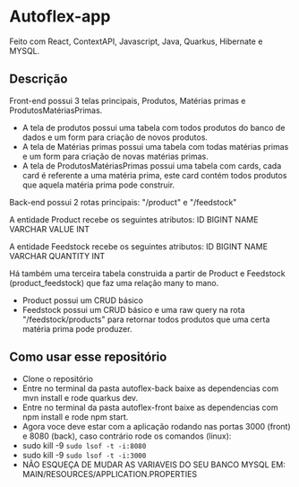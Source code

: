 # Autoflex-app
Feito com React, ContextAPI, Javascript, Java, Quarkus, Hibernate e MYSQL.

## Descrição

Front-end possui 3 telas principais, Produtos, Matérias primas e ProdutosMatériasPrimas.

- A tela de produtos possui uma tabela com todos produtos do banco de dados e um form para criação de novos produtos.
- A tela de Matérias primas possui uma tabela com todas matérias primas e um form para criação de novas matérias primas.
- A tela de ProdutosMatériasPrimas possui uma tabela com cards, cada card é referente a uma matéria prima, este card contém todos produtos que aquela matéria prima pode construir.

Back-end possui 2 rotas principais: "/product" e "/feedstock"

A entidade Product recebe os seguintes atributos:
  ID BIGINT
  NAME VARCHAR
  VALUE INT
  
A entidade Feedstock recebe os seguintes atributos:
  ID BIGINT
  NAME VARCHAR
  QUANTITY INT
  
Há também uma terceira tabela construida a partir de Product e Feedstock (product_feedstock) que faz uma relação many to mano.

- Product possui um CRUD básico
- Feedstock possui um CRUD básico e uma raw query na rota "/feedstock/products" para retornar todos produtos que uma certa matéria prima pode produzer.

## Como usar esse repositório
- Clone o repositório
- Entre no terminal da pasta autoflex-back baixe as dependencias com mvn install e rode quarkus dev.
- Entre no terminal da pasta autoflex-front baixe as dependencias com npm install e rode npm start.
- Agora voce deve estar com a aplicação rodando nas portas 3000 (front) e 8080 (back), caso contrário rode os comandos (linux):
- sudo kill -9 `sudo lsof -t -i:8080`
- sudo kill -9 `sudo lsof -t -i:3000`
- NÃO ESQUEÇA DE MUDAR AS VARIAVEIS DO SEU BANCO MYSQL EM: MAIN/RESOURCES/APPLICATION.PROPERTIES



